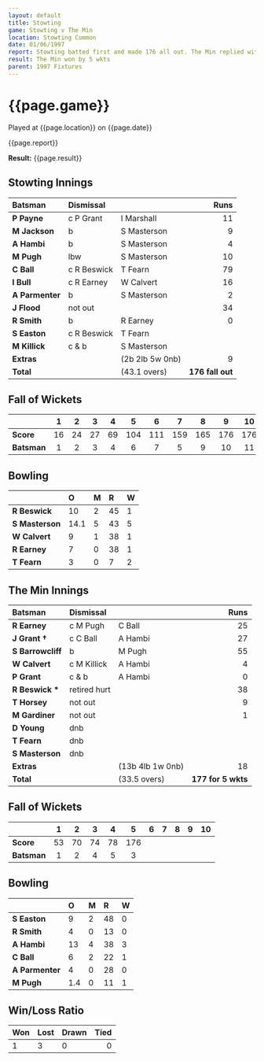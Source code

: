 ```yaml
---
layout: default
title: Stowting
game: Stowting v The Min
location: Stowting Common
date: 01/06/1997
report: Stowting batted first and made 176 all out. The Min replied with 177 for 5 wkts
result: The Min won by 5 wkts
parent: 1997 Fixtures
---
```


# {{page.game}}

Played at {{page.location}} on {{page.date}}

{{page.report}}

**Result:** {{page.result}}

## Stowting Innings

| Batsman | Dismissal |  | Runs |
|:---|:---|---|---:|
| **P Payne** | c P Grant | I Marshall | 11 |
| **M Jackson** | b | S Masterson | 9 |
| **A Hambi** | b | S Masterson | 4 |
| **M Pugh** | lbw | S Masterson | 10 |
| **C Ball** | c R Beswick | T Fearn | 79 |
| **I Bull** | c R Earney | W Calvert | 16 |
| **A Parmenter** | b | S Masterson | 2 |
| **J Flood** | not out |  | 34 |
| **R Smith** | b | R Earney | 0 |
| **S Easton** | c R Beswick | T Fearn |  |
| **M Killick** | c & b | S Masterson |  |
| **Extras** | | (2b 2lb 5w 0nb) | 9 |
| **Total** | | (43.1 overs) | **176 fall out** |

## Fall of Wickets

| | 1 | 2 | 3 | 4 | 5 | 6 | 7 | 8 | 9 | 10 |
|---|:---:|:---:|:---:|:---:|:---:|:---:|:---:|:---:|:---:|:---:|
| **Score** | 16 | 24 | 27 | 69 | 104 | 111 | 159 | 165 | 176 | 176 |
| **Batsman** | 1 | 2 | 3 | 4 | 6 | 7 | 5 | 9 | 10 | 11 |

## Bowling

| | O | M | R | W |
|---|:---|:---|:---|:---|
| **R Beswick** | 10 | 2 | 45 | 1 |
| **S Masterson** | 14.1 | 5 | 43 | 5 |
| **W Calvert** | 9 | 1 | 38 | 1 |
| **R Earney** | 7 | 0 | 38 | 1 |
| **T Fearn** | 3 | 0 | 7 | 2 |

## The Min Innings

| Batsman | Dismissal |  | Runs |
|:---|:---|---|---:|
| **R Earney** | c M Pugh | C Ball | 25 |
| **J Grant &#8224;** | c C Ball | A Hambi | 27 |
| **S Barrowcliff** | b | M Pugh | 55 |
| **W Calvert** | c M Killick | A Hambi | 4 |
| **P Grant** | c & b | A Hambi | 0 |
| **R Beswick &#42;** | retired hurt |  | 38 |
| **T Horsey** | not out |  | 9 |
| **M Gardiner** | not out |  | 1 |
| **D Young** | dnb |  |  |
| **T Fearn** | dnb |  |  |
| **S Masterson** | dnb |  |  |
| **Extras** | | (13b 4lb 1w 0nb) | 18 |
| **Total** | | (33.5 overs) | **177 for 5 wkts** |

## Fall of Wickets

| | 1 | 2 | 3 | 4 | 5 | 6 | 7 | 8 | 9 | 10 |
|---|:---:|:---:|:---:|:---:|:---:|:---:|:---:|:---:|:---:|:---:|
| **Score** | 53 | 70 | 74 | 78 |  176|  |  |  |  |  |
| **Batsman** | 1 | 2 | 4 | 5 | 3 |  |  |  |  |  |

## Bowling

| | O | M | R | W |
|---|:---|:---|:---|:---|
| **S Easton** | 9 | 2 | 48 | 0 |
| **R Smith** | 4 | 0 | 13 | 0 |
| **A Hambi** | 13 | 4 | 38 | 3 |
| **C Ball** | 6 | 2 | 22 | 1 |
| **A Parmenter** | 4 | 0 | 28 | 0 |
| **M Pugh** | 1.4 | 0 | 11 | 1 |

## Win/Loss Ratio

| Won | Lost | Drawn | Tied |
|:---|:---|:---|---:|
| 1 | 3 | 0 | 0 |